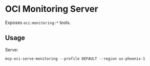 # OCI Monitoring Server

Exposes `oci:monitoring:*` tools.

## Usage
Serve:
```
mcp-oci-serve-monitoring --profile DEFAULT --region us-phoenix-1
```
